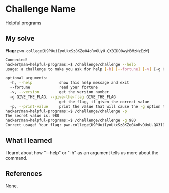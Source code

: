 # Challenge Name
Helpful programs

## My solve
**Flag:** `pwn.college{U9PUuiIyoUkxSz8KZe04oRvOUyU.QX3IDO0wyM3MzNzEzW}`

```bash
Connected!
hacker@man~helpful-programs:~$ /challenge/challenge --help
usage: a challenge to make you ask for help [-h] [--fortune] [-v] [-g GIVE_THE_FLAG] [-p]

optional arguments:
  -h, --help            show this help message and exit
  --fortune             read your fortune
  -v, --version         get the version number
  -g GIVE_THE_FLAG, --give-the-flag GIVE_THE_FLAG
                        get the flag, if given the correct value
  -p, --print-value     print the value that will cause the -g option to give you the flag
hacker@man~helpful-programs:~$ /challenge/challenge -p
The secret value is: 980
hacker@man~helpful-programs:~$ /challenge/challenge -g 980
Correct usage! Your flag: pwn.college{U9PUuiIyoUkxSz8KZe04oRvOUyU.QX3IDO0wyM3MzNzEzW}
```

## What I learned
I learnt about how "--help" or "-h" as an argument tells us more about the command.

## References 
None.
